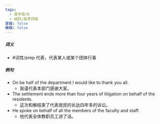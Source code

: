 ```yaml
---
tags:
  - 首字母/O
  - 级别/高考四级
掌握: false
模糊: false
---
```

##### 词义
- #词性/prep  代表，代表某人或某个团体行事
##### 例句
- On be half of the department I would like to thank you all.
	- 我谨代表本部门感谢大家。
- The settlement ends more than four years of litigation on behalf of the residents.
	- 这次和解结束了代表居民的长达四年多的诉讼。
- He spoke on behalf of all the members of the faculty and staff.
	- 他代表全体教职员工讲了话。
